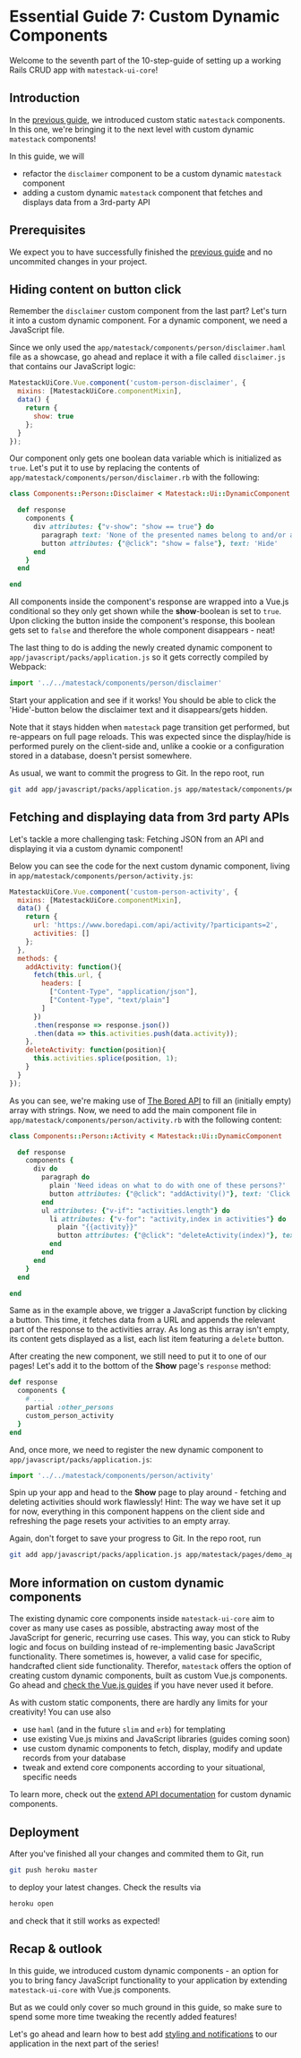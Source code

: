 # Essential Guide 7: Custom Dynamic Components
Welcome to the seventh part of the 10-step-guide of setting up a working Rails CRUD app with `matestack-ui-core`!

## Introduction
In the [previous guide](guides/essential/06_static_components.md), we introduced custom static `matestack` components. In this one, we're bringing it to the next level with custom dynamic `matestack` components!

In this guide, we will
- refactor the `disclaimer` component to be a custom dynamic `matestack` component
- adding a custom dynamic `matestack` component that fetches and displays data from a 3rd-party API

## Prerequisites
We expect you to have successfully finished the [previous guide](guides/essential/06_static_components.md) and no uncommited changes in your project.

## Hiding content on button click
Remember the `disclaimer` custom component from the last part? Let's turn it into a custom dynamic component. For a dynamic component, we need a JavaScript file.

Since we only used the `app/matestack/components/person/disclaimer.haml` file as a showcase, go ahead and replace it with a file called `disclaimer.js` that contains our JavaScript logic:

```javascript
MatestackUiCore.Vue.component('custom-person-disclaimer', {
  mixins: [MatestackUiCore.componentMixin],
  data() {
    return {
      show: true
    };
  }
});
```

Our component only gets one boolean data variable which is initialized as `true`. Let's put it to use by replacing the contents of `app/matestack/components/person/disclaimer.rb` with the following:

```ruby
class Components::Person::Disclaimer < Matestack::Ui::DynamicComponent

  def response
    components {
      div attributes: {"v-show": "show == true"} do
        paragraph text: 'None of the presented names belong to and/or are meant to refer to existing human beings. They were created using a "Random Name Generator".'
        button attributes: {"@click": "show = false"}, text: 'Hide'
      end
    }
  end

end
```

All components inside the component's response are wrapped into a Vue.js conditional so they only get shown while the **show**-boolean is set to `true`. Upon clicking the button inside the component's response, this boolean gets set to `false` and therefore the whole component disappears - neat!

The last thing to do is adding the newly created dynamic component to `app/javascript/packs/application.js` so it gets correctly compiled by Webpack:

```javascript
import '../../matestack/components/person/disclaimer'
```

Start your application and see if it works! You should be able to click the 'Hide'-button below the disclaimer text and it disappears/gets hidden.

Note that it stays hidden when `matestack` page transition get performed, but re-appears on full page reloads. This was expected since the display/hide is performed purely on the client-side and, unlike a cookie or a configuration stored in a database, doesn't persist somewhere.

As usual, we want to commit the progress to Git. In the repo root, run

```sh
git add app/javascript/packs/application.js app/matestack/components/person/ && git commit -m "Refactor disclaimer from static to dynamic custom component"
```

## Fetching and displaying data from 3rd party APIs
Let's tackle a more challenging task: Fetching JSON from an API and displaying it via a custom dynamic component!

Below you can see the code for the next custom dynamic component, living in `app/matestack/components/person/activity.js`:

```javascript
MatestackUiCore.Vue.component('custom-person-activity', {
  mixins: [MatestackUiCore.componentMixin],
  data() {
    return {
      url: 'https://www.boredapi.com/api/activity/?participants=2',
      activities: []
    };
  },
  methods: {
    addActivity: function(){
      fetch(this.url, {
        headers: [
          ["Content-Type", "application/json"],
          ["Content-Type", "text/plain"]
        ]
      })
      .then(response => response.json())
      .then(data => this.activities.push(data.activity));
    },
    deleteActivity: function(position){
      this.activities.splice(position, 1);
    }
  }
});
```

As you can see, we're making use of [The Bored API](boredapi.com/) to fill an (initially empty) array with strings. Now, we need to add the main component file in `app/matestack/components/person/activity.rb` with the following content:

```ruby
class Components::Person::Activity < Matestack::Ui::DynamicComponent

  def response
    components {
      div do
        paragraph do
          plain 'Need ideas on what to do with one of these persons?'
          button attributes: {"@click": "addActivity()"}, text: 'Click here'
        end
        ul attributes: {"v-if": "activities.length"} do
          li attributes: {"v-for": "activity,index in activities"} do
            plain "{{activity}}"
            button attributes: {"@click": "deleteActivity(index)"}, text: 'Remove'
          end
        end
      end
    }
  end

end
```

Same as in the example above, we trigger a JavaScript function by clicking a button. This time, it fetches data from a URL and appends the relevant part of the response to the activities array. As long as this array isn't empty, its content gets displayed as a list, each list item featuring a `delete` button.

After creating the new component, we still need to put it to one of our pages! Let's add it to the bottom of the **Show** page's `response` method:

```ruby
def response
  components {
    # ...
    partial :other_persons
    custom_person_activity
  }
end
```

And, once more, we need to register the new dynamic component to `app/javascript/packs/application.js`:

```javascript
import '../../matestack/components/person/activity'
```

Spin up your app and head to the **Show** page to play around - fetching and deleting activities should work flawlessly! Hint: The way we have set it up for now, everything in this component happens on the client side and refreshing the page resets your activities to an empty array.

Again, don't forget to save your progress to Git. In the repo root, run

```sh
git add app/javascript/packs/application.js app/matestack/pages/demo_app/persons/show.rb app/matestack/components/person/ && git commit -m "Add activity dynamic component to display activities from The Bored API"
```

## More information on custom dynamic components
The existing dynamic core components inside `matestack-ui-core` aim to cover as many use cases as possible, abstracting away most of the JavaScript for generic, recurring use cases. This way, you can stick to Ruby logic and focus on building instead of re-implementing basic JavaScript functionality. There sometimes is, however, a valid case for specific, handcrafted client side functionality. Therefor, `matestack` offers the option of creating custom dynamic components, built as custom Vue.js components. Go ahead and [check the Vue.js guides](https://vuejs.org/v2/guide/) if you have never used it before.

As with custom static components, there are hardly any limits for your creativity! You can use also
- use `haml` (and in the future `slim` and `erb`) for templating
- use existing Vue.js mixins and JavaScript libraries (guides coming soon)
- use custom dynamic components to fetch, display, modify and update records from your database
- tweak and extend core components according to your situational, specific needs

To learn more, check out the [extend API documentation](docs/extend/custom_dynamic_components.md) for custom dynamic components.

## Deployment
After you've finished all your changes and commited them to Git, run

```sh
git push heroku master
```

to deploy your latest changes. Check the results via

```sh
heroku open
```

and check that it still works as expected!

## Recap & outlook
In this guide, we introduced custom dynamic components - an option for you to bring fancy JavaScript functionality to your application by extending `matestack-ui-core` with Vue.js components.

But as we could only cover so much ground in this guide, so make sure to spend some more time tweaking the recently added features!

Let's go ahead and learn how to best add [styling and notifications](/guides/essential/08_styling_notifications.md) to our application in the next part of the series!
